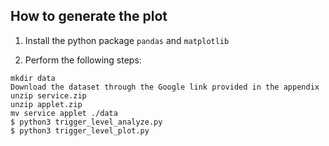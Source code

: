 ## How to generate the plot

1. Install the python package `pandas` and `matplotlib`

2. Perform the following steps:

```
mkdir data 
Download the dataset through the Google link provided in the appendix
unzip service.zip
unzip applet.zip
mv service applet ./data
$ python3 trigger_level_analyze.py
$ python3 trigger_level_plot.py
```